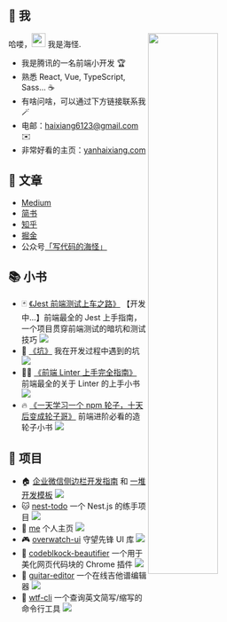 ## 🤩 我

<img style="width: 50%" align="right" src="https://github-readme-stats.vercel.app/api?username=haixiangyan&show_icons=true&hide_border=true&theme=vue-dark" />

哈喽，<img src="https://media.giphy.com/media/hvRJCLFzcasrR4ia7z/giphy.gif" width="25px"> 我是海怪.

- 我是腾讯的一名前端小开发 🏆
- 熟悉 React, Vue, TypeScript, Sass... ☕️
- 有啥问啥，可以通过下方链接联系我 🪄
- 电邮：haixiang6123@gmail.com ✉️
- 非常好看的主页：[yanhaixiang.com](https://yanhaixiang.com)

## 📖 文章

* [Medium](https://medium.com/@haixiang6123)
* [简书](https://www.jianshu.com/u/0340be4082b5)
* [知乎](https://www.zhihu.com/people/haixiangyan)
* [掘金](https://juejin.cn/user/272334614432887)
* 公众号[「写代码的海怪」](./扫码_搜索联合传播样式-标准色版.png)

## 📚 小书

* 🃏 [《Jest 前端测试上车之路》](https://github.com/haixiangyan/jest-starter) 【开发中...】前端最全的 Jest 上手指南，一个项目贯穿前端测试的暗坑和测试技巧 ![](https://img.shields.io/github/stars/haixiangyan/jest-starter?style=social)
* 🐛 [《坑》](https://github.com/haixiangyan/keng) 我在开发过程中遇到的坑 ![](https://img.shields.io/github/stars/haixiangyan/keng?style=social)
* 👮‍♀️ [《前端 Linter 上手完全指南》](https://github.yanhaixiang.com/linter-guide/) 前端最全的关于 Linter 的上手小书 ![](https://img.shields.io/github/stars/haixiangyan/linter-guide?style=social)
* 🔥 [《一天学习一个 npm 轮子，十天后变成轮子哥》](https://github.com/haixiangyan/one-day-one-npm-lib) 前端进阶必看的造轮子小书 ![](https://img.shields.io/github/stars/Haixiang6123/one-day-one-npm-lib?style=social)

## 💼 项目
* 🏠 [企业微信侧边栏开发指南](https://wecom-sidebar.github.io/) 和 [一堆开发模板](https://github.com/wecom-sidebar) ![](https://img.shields.io/github/stars/wecom-sidebar?style=social)
* 🐱 [nest-todo](https://github.com/haixiangyan/nest-todo) 一个 Nest.js 的练手项目 ![](https://img.shields.io/github/stars/haixiangyan/nest-todo?style=social)
* 👦 [me](https://yanhaixiang.com/) 个人主页 ![](https://img.shields.io/github/stars/haixiangyan/me?style=social)
* 🎮 [overwatch-ui](https://github.com/haixiangyan/overwatch-ui) 守望先锋 UI 库 ![](https://img.shields.io/github/stars/haixiangyan/overwatch-ui?style=social)
* 💅 [codeblkock-beautifier](https://github.com/haixiangyan/codeblock-beautifier) 一个用于美化网页代码块的 Chrome 插件 ![](https://img.shields.io/github/stars/haixiangyan/codeblock-beautifier?style=social)
* 🎸 [guitar-editor](https://github.com/haixiangyan/guitar-editor) 一个在线吉他谱编辑器 ![](https://img.shields.io/github/stars/haixiangyan/guitar-editor?style=social)
* 🖕 [wtf-cli](https://github.com/haixiangyan/wtf-cli) 一个查询英文简写/缩写的命令行工具 ![](https://img.shields.io/github/stars/haixiangyan/wtf-cli?style=social)
